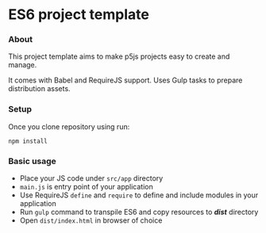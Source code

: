 # ES6 project template

### About
This project template aims to make p5js projects easy to create and manage.

It comes with Babel and RequireJS support. Uses Gulp tasks to prepare distribution assets.

### Setup
Once you clone repository using run:

```npm install```

### Basic usage
* Place your JS code under ```src/app``` directory
* ```main.js``` is entry point of your application
* Use RequireJS ```define``` and ```require``` to define and include modules in your application
* Run ```gulp``` command to transpile ES6 and copy resources to ***dist*** directory
* Open ```dist/index.html``` in browser of choice
